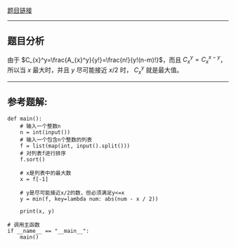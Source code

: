 [题目链接](https://www.luogu.com.cn/problem/AT_arc095_b)


------------

## 题目分析

由于 $C_{x}^y=\frac{A_{x}^y}{y!}=\frac{n!}{y!(n-m)!}$，而且 $C_{x}^y=C_{x}^{x-y}$，所以当 $x$ 最大时，并且 $y$ 尽可能接近 $x/2$ 时， $C^{y}_{x}$ 就是最大值。

------------


## 参考题解:
```
def main():
    # 输入一个整数n
    n = int(input())
    # 输入一个包含n个整数的列表
    f = list(map(int, input().split()))
    # 对列表f进行排序
    f.sort()

    # x是列表中的最大数
    x = f[-1]

    # y是尽可能接近x/2的数，但必须满足y<=x
    y = min(f, key=lambda num: abs(num - x / 2))

    print(x, y)

# 调用主函数
if __name__ == "__main__":
    main()
```
